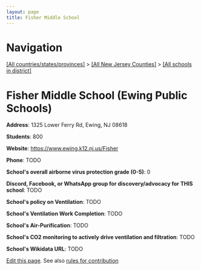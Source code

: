 ```yaml
---
layout: page
title: Fisher Middle School
---
```

# Navigation

[[All countries/states/provinces]](../../..) > [[All New Jersey Counties]](../..) > [[All schools in district]](..)

# Fisher Middle School (Ewing Public Schools)

**Address**: 1325 Lower Ferry Rd, Ewing, NJ 08618

**Students**: 800

**Website**: <https://www.ewing.k12.nj.us/Fisher>

**Phone**: TODO

**School's overall airborne virus protection grade (0-5)**: 0

**Discord, Facebook, or WhatsApp group for discovery/advocacy for THIS school**: TODO

**School's policy on Ventilation**: TODO

**School's Ventilation Work Completion**: TODO

**School's Air-Purification**: TODO

**School's CO2 monitoring to actively drive ventilation and filtration**: TODO

**School's Wikidata URL**: TODO


[Edit this page](https://github.com/ventilate-schools/NJ/edit/main/./Mercer/Ewing_Public_Schools/Fisher_Middle_School.md). See also [rules for contribution](../../../contribution-rules/)